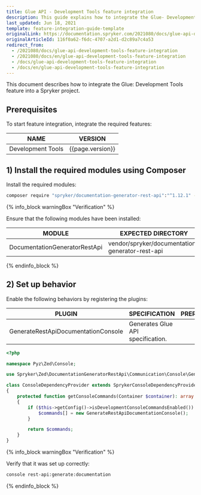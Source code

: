 ```yaml
---
title: Glue API - Development Tools feature integration
description: This guide explains how to integrate the Glue- Development Tools feature into a Spryker project.
last_updated: Jun 18, 2021
template: feature-integration-guide-template
originalLink: https://documentation.spryker.com/2021080/docs/glue-api-development-tools-feature-integration
originalArticleId: 116f0a62-f6dc-4707-a2d1-d2c89a7c4a53
redirect_from:
  - /2021080/docs/glue-api-development-tools-feature-integration
  - /2021080/docs/en/glue-api-development-tools-feature-integration
  - /docs/glue-api-development-tools-feature-integration
  - /docs/en/glue-api-development-tools-feature-integration
---
```


This document describes how to integrate the Glue: Development Tools feature into a Spryker project.

## Prerequisites
To start feature integration, integrate the required features:

| NAME | VERSION |
|-|-|
| Development Tools | {{page.version}} |

## 1) Install the required modules using Composer

Install the required modules:
```bash
composer require "spryker/documentation-generator-rest-api":"^1.12.1" --update-with-dependencies
```

{% info_block warningBox "Verification" %}

Ensure that the following modules have been installed:

| MODULE | EXPECTED DIRECTORY |
|-|-|
| DocumentationGeneratorRestApi | vendor/spryker/documentation-generator-rest-api |

{% endinfo_block %}

## 2) Set up behavior

Enable the following behaviors by registering the plugins:

| PLUGIN | SPECIFICATION | PREREQUISITES | NAMESPACE |
|-|-|-|-|
| GenerateRestApiDocumentationConsole  | Generates Glue API specification. |   | Spryker\Zed\DocumentationGeneratorRestApi\Communication\Console\ |

```php
<?php

namespace Pyz\Zed\Console;

use Spryker\Zed\DocumentationGeneratorRestApi\Communication\Console\GenerateRestApiDocumentationConsole;

class ConsoleDependencyProvider extends SprykerConsoleDependencyProvider
{
    protected function getConsoleCommands(Container $container): array
    {
        if ($this->getConfig()->isDevelopmentConsoleCommandsEnabled()) {
            $commands[] = new GenerateRestApiDocumentationConsole();
        }

        return $commands;
    }
}
```

{% info_block warningBox "Verification" %}

Verify that it was set up correctly:

```bash
console rest-api:generate:documentation
```

{% endinfo_block %}
